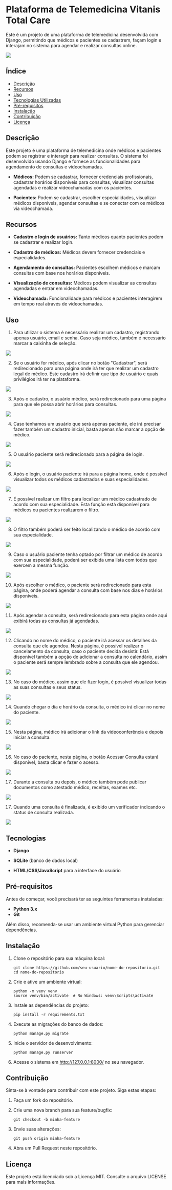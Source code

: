 # Plataforma de Telemedicina Vitanis Total Care

Este é um projeto de uma plataforma de telemedicina desenvolvida com Django, permitindo que médicos e pacientes se cadastrem, façam login e interajam no sistema para agendar e realizar consultas online.

<img src = "https://github.com/allesantos/allesantos/blob/main/imagens/Vitanis/img1.png">

## Índice
- [Descrição](#Descrição)
- [Recursos](#Recursos)
- [Uso](#Uso)
- [Tecnologias Utilizadas](#Tecnologias)
- [Pré-requisitos](#Pré-requisitos)
- [Instalação](#Instalação)
- [Contribuição](#Contribuição)
- [Licença](#Licença)


## Descrição

Este projeto é uma plataforma de telemedicina onde médicos e pacientes podem se registrar e interagir para realizar consultas. O sistema foi desenvolvido usando Django e fornece as funcionalidades para agendamento de consultas e videochamadas.

-  __Médicos:__ Podem se cadastrar, fornecer credenciais profissionais, cadastrar horários disponíveis para consultas, visualizar consultas agendadas e realizar videochamadas com os pacientes.

-  __Pacientes:__ Podem se cadastrar, escolher especialidades, visualizar médicos disponíveis, agendar consultas e se conectar com os médicos via videochamada.


## Recursos

-  __Cadastro e login de usuários:__  Tanto médicos quanto pacientes podem se cadastrar e realizar login.
  
-  __Cadastro de médicos:__ Médicos devem fornecer credenciais e especialidades.
  
-  __Agendamento de consultas:__ Pacientes escolhem médicos e marcam consultas com base nos horários disponíveis.
  
-  __Visualização de consultas:__ Médicos podem visualizar as consultas agendadas e entrar em videochamadas.
  
-  __Videochamada:__ Funcionalidade para médicos e pacientes interagirem em tempo real através de videochamadas.


## Uso

1. Para utilizar o sistema é necessário realizar um cadastro, registrando apenas usuário, email e senha. Caso seja médico, também é necessário marcar a caixinha de seleção.

<img src = "https://github.com/allesantos/allesantos/blob/main/imagens/Vitanis/img2.png">

2. Se o usuário for médico, após clicar no botão "Cadastrar", será redirecionado para uma página onde irá ter que realizar um cadastro legal de médico. Este cadastro irá definir que tipo de usuário e quais privilégios irá ter na plataforma.

<img src = "https://github.com/allesantos/allesantos/blob/main/imagens/Vitanis/img3.png">

3. Após o cadastro, o usuário médico, será redirecionado para uma página para que ele possa abrir horários para consultas.

<img src = "https://github.com/allesantos/allesantos/blob/main/imagens/Vitanis/img4.png">

4. Caso tenhamos um usuário que será apenas paciente, ele irá precisar fazer também um cadastro inicial, basta apenas não marcar a opção de médico.

<img src = "https://github.com/allesantos/allesantos/blob/main/imagens/Vitanis/img5.png">

5. O usuário paciente será redirecionado para a página de login.

<img src = "https://github.com/allesantos/allesantos/blob/main/imagens/Vitanis/img6.png">

6. Após o login, o usuário paciente irá para a página home, onde é possível visualizar todos os médicos cadastrados e suas especialidades.

<img src = "https://github.com/allesantos/allesantos/blob/main/imagens/Vitanis/img7.png">

7. É possível realizar um filtro para localizar um médico cadastrado de acordo com sua especialidade. Esta função está disponível para médicos ou pacientes realizarem o filtro.

<img src = "https://github.com/allesantos/allesantos/blob/main/imagens/Vitanis/img8.png">

8. O filtro também poderá ser feito localizando o médico de acordo com sua especialidade.

<img src = "https://github.com/allesantos/allesantos/blob/main/imagens/Vitanis/img9.png">

9. Caso o usuário paciente tenha optado por filtrar um médico de acordo com sua especialidade, poderá ser exibida uma lista com todos que exercem a mesma função.

<img src = "https://github.com/allesantos/allesantos/blob/main/imagens/Vitanis/img10.png">

10. Após escolher o médico, o paciente será redirecionado para esta página, onde poderá agendar a consulta com base nos dias e horários disponíveis.

<img src = "https://github.com/allesantos/allesantos/blob/main/imagens/Vitanis/img11.png">

11. Após agendar a consulta, será redirecionado para esta página onde aqui exibirá todas as consultas já agendadas.

<img src = "https://github.com/allesantos/allesantos/blob/main/imagens/Vitanis/img12.png">

12. Clicando no nome do médico, o paciente irá acessar os detalhes da consulta que ele agendou. Nesta página, é possível realizar o cancelamento da consulta, caso o paciente decida desistir. Está disponível também a opção de adicionar a consulta no calendário, assim o paciente será sempre lembrado sobre a consulta que ele agendou.

<img src = "https://github.com/allesantos/allesantos/blob/main/imagens/Vitanis/img13.png">

13. No caso do médico, assim que ele fizer login, é possível visualizar todas as suas consultas e seus status.

<img src = "https://github.com/allesantos/allesantos/blob/main/imagens/Vitanis/img14.png">

14. Quando chegar o dia e horário da consulta, o médico irá clicar no nome do paciente.

<img src = "https://github.com/allesantos/allesantos/blob/main/imagens/Vitanis/img15.png">

15. Nesta página, médico irá adicionar o link da videoconferência e depois iniciar a consulta.

<img src = "https://github.com/allesantos/allesantos/blob/main/imagens/Vitanis/img16.png">

16. No caso do paciente, nesta página, o botão Acessar Consulta estará disponível, basta clicar e fazer o acesso.

<img src = "https://github.com/allesantos/allesantos/blob/main/imagens/Vitanis/img17.png">

17. Durante a consulta ou depois, o médico também pode publicar documentos como atestado médico, receitas, exames etc.

<img src = "https://github.com/allesantos/allesantos/blob/main/imagens/Vitanis/img18.png">

17. Quando uma consulta é finalizada, é exibido um verificador indicando o status de consulta realizada.

<img src = "https://github.com/allesantos/allesantos/blob/main/imagens/Vitanis/19.png">


## Tecnologias

-  __Django__
  
-  __SQLite__ (banco de dados local)

-  __HTML/CSS/JavaScript__ para a interface do usuário


## Pré-requisitos

Antes de começar, você precisará ter as seguintes ferramentas instaladas:
-  __Python 3.x__
-  __Git__
  
Além disso, recomenda-se usar um ambiente virtual Python para gerenciar dependências.


## Instalação

1. Clone o repositório para sua máquina local:

    ```
    git clone https://github.com/seu-usuario/nome-do-repositorio.git
    cd nome-do-repositorio
    ```

2. Crie e ative um ambiente virtual:

    ```
    python -m venv venv
    source venv/bin/activate  # No Windows: venv\Scripts\activate
    ```

3. Instale as dependências do projeto:

    ```
    pip install -r requirements.txt
    ```

4. Execute as migrações do banco de dados:

    ```
    python manage.py migrate
    ```

5. Inicie o servidor de desenvolvimento:

    ```
    python manage.py runserver
    ```

6. Acesse o sistema em http://127.0.0.1:8000/ no seu navegador.


## Contribuição

Sinta-se à vontade para contribuir com este projeto. Siga estas etapas:

1. Faça um fork do repositório.

2. Crie uma nova branch para sua feature/bugfix:

    ```
    git checkout -b minha-feature
    ```

3. Envie suas alterações:

    ```
    git push origin minha-feature
    ```

4. Abra um Pull Request neste repositório.


## Licença

Este projeto está licenciado sob a Licença MIT. Consulte o arquivo LICENSE para mais informações.

